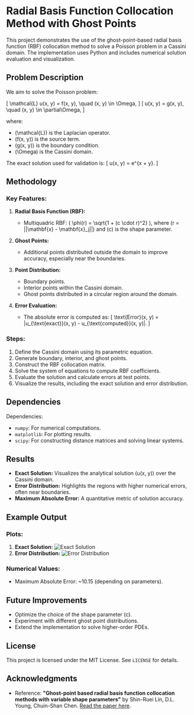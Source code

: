 # Radial Basis Function Collocation Method with Ghost Points

This project demonstrates the use of the ghost-point-based radial basis function (RBF) collocation method to solve a Poisson problem in a Cassini domain. The implementation uses Python and includes numerical solution evaluation and visualization.

## Problem Description

We aim to solve the Poisson problem:

\[
\mathcal{L} u(x, y) = f(x, y), \quad (x, y) \in \Omega,
\]
\[
u(x, y) = g(x, y), \quad (x, y) \in \partial\Omega,
\]

where:

- \(\mathcal{L}\) is the Laplacian operator.
- \(f(x, y)\) is the source term.
- \(g(x, y)\) is the boundary condition.
- \(\Omega\) is the Cassini domain.

The exact solution used for validation is:
\[
u(x, y) = e^{x + y}.
\]

## Methodology

### Key Features:

1. **Radial Basis Function (RBF):**

   - Multiquadric RBF: \( \phi(r) = \sqrt{1 + (c \cdot r)^2} \), where \(r = ||\mathbf{x} - \mathbf{x}_j||\) and \(c\) is the shape parameter.
2. **Ghost Points:**

   - Additional points distributed outside the domain to improve accuracy, especially near the boundaries.
3. **Point Distribution:**

   - Boundary points.
   - Interior points within the Cassini domain.
   - Ghost points distributed in a circular region around the domain.
4. **Error Evaluation:**

   - The absolute error is computed as:
     \[
     \text{Error}(x, y) = |u_{\text{exact}}(x, y) - u_{\text{computed}}(x, y)|.
     \]

### Steps:

1. Define the Cassini domain using its parametric equation.
2. Generate boundary, interior, and ghost points.
3. Construct the RBF collocation matrix.
4. Solve the system of equations to compute RBF coefficients.
5. Evaluate the solution and calculate errors at test points.
6. Visualize the results, including the exact solution and error distribution.

## Dependencies

Dependencies:

- `numpy`: For numerical computations.
- `matplotlib`: For plotting results.
- `scipy`: For constructing distance matrices and solving linear systems.

## Results

- **Exact Solution:** Visualizes the analytical solution \(u(x, y)\) over the Cassini domain.
- **Error Distribution:** Highlights the regions with higher numerical errors, often near boundaries.
- **Maximum Absolute Error:** A quantitative metric of solution accuracy.

## Example Output

### Plots:

1. **Exact Solution:**
   ![Exact Solution](plots/exact_solution.png)
2. **Error Distribution:**
   ![Error Distribution](plots/error_distribution.png)

### Numerical Values:

- Maximum Absolute Error: ~10.15 (depending on parameters).

## Future Improvements

- Optimize the choice of the shape parameter \(c\).
- Experiment with different ghost point distributions.
- Extend the implementation to solve higher-order PDEs.

## License

This project is licensed under the MIT License. See `LICENSE` for details.

## Acknowledgments

- Reference: **"Ghost-point based radial basis function collocation methods with variable shape parameters"** by Shin-Ruei Lin, D.L. Young, Chuin-Shan Chen. [Read the paper here](https://www.sciencedirect.com/science/article/pii/S0955799721001284#sec0002).
